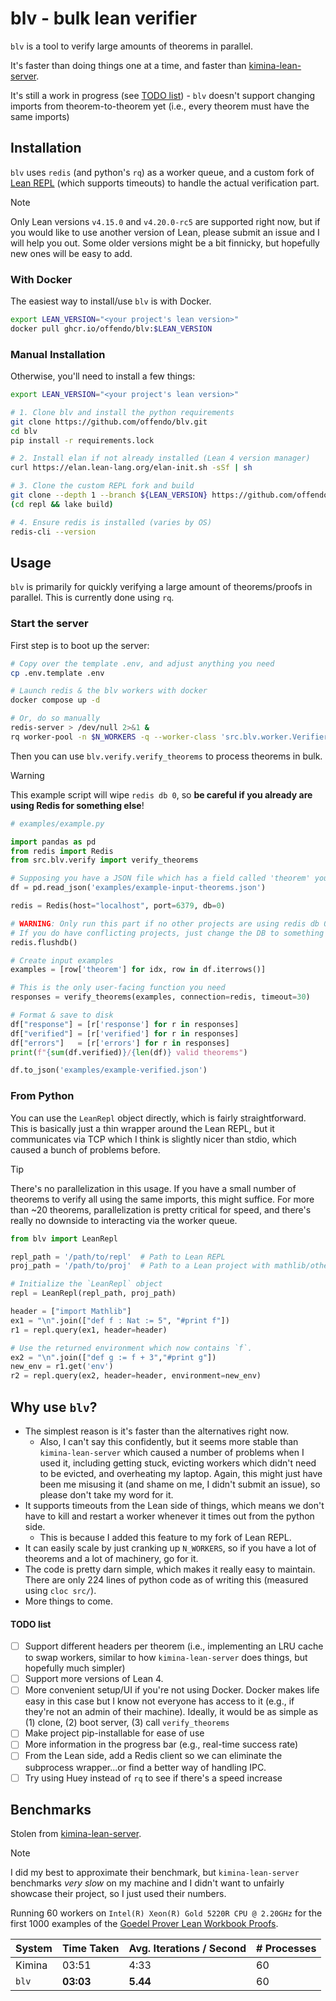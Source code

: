 # blv - bulk lean verifier

`blv` is a tool to verify large amounts of theorems in parallel.

It's faster than doing things one at a time, and faster than [kimina-lean-server](https://github.com/project-numina/kimina-lean-server).

It's still a work in progress (see [TODO list](#todo-list)) -  `blv` doesn't support changing imports from theorem-to-theorem yet (i.e., every theorem must have the same imports)

## Installation

`blv` uses `redis` (and python's `rq`) as a worker queue, and a custom fork of [Lean REPL](https://github.com/offendo/repl) (which supports timeouts) to handle the actual verification part.

> [!NOTE]
>
> Only Lean versions `v4.15.0` and `v4.20.0-rc5` are supported right now, but if you would like to use another version of Lean, please submit an issue and I will help you out. Some older versions might be a bit finnicky, but hopefully new ones will be easy to add.

### With Docker

The easiest way to install/use `blv` is with Docker.

```bash
export LEAN_VERSION="<your project's lean version>"
docker pull ghcr.io/offendo/blv:$LEAN_VERSION
```

### Manual Installation

Otherwise, you'll need to install a few things:

```bash
export LEAN_VERSION="<your project's lean version>"

# 1. Clone blv and install the python requirements
git clone https://github.com/offendo/blv.git
cd blv
pip install -r requirements.lock

# 2. Install elan if not already installed (Lean 4 version manager)
curl https://elan.lean-lang.org/elan-init.sh -sSf | sh

# 3. Clone the custom REPL fork and build
git clone --depth 1 --branch ${LEAN_VERSION} https://github.com/offendo/repl.git
(cd repl && lake build)

# 4. Ensure redis is installed (varies by OS)
redis-cli --version

```

## Usage

`blv` is primarily for quickly verifying a large amount of theorems/proofs in parallel. This is currently done using `rq`.

### Start the server

First step is to boot up the server:

```bash
# Copy over the template .env, and adjust anything you need
cp .env.template .env

# Launch redis & the blv workers with docker
docker compose up -d

# Or, do so manually
redis-server > /dev/null 2>&1 &
rq worker-pool -n $N_WORKERS -q --worker-class 'src.blv.worker.VerifierWorker'
```

Then you can use `blv.verify.verify_theorems` to process theorems in bulk.

> [!WARNING]
>
> This example script will wipe `redis db 0`, so **be careful if you already are using Redis for something else**!

```python
# examples/example.py

import pandas as pd
from redis import Redis
from src.blv.verify import verify_theorems

# Supposing you have a JSON file which has a field called 'theorem' you want to verify
df = pd.read_json('examples/example-input-theorems.json')

redis = Redis(host="localhost", port=6379, db=0)

# WARNING: Only run this part if no other projects are using redis db 0!
# If you do have conflicting projects, just change the DB to something else!
redis.flushdb()

# Create input examples
examples = [row['theorem'] for idx, row in df.iterrows()]

# This is the only user-facing function you need
responses = verify_theorems(examples, connection=redis, timeout=30)

# Format & save to disk
df["response"] = [r['response'] for r in responses]
df["verified"] = [r['verified'] for r in responses]
df["errors"]   = [r['errors'] for r in responses]
print(f"{sum(df.verified)}/{len(df)} valid theorems")

df.to_json('examples/example-verified.json')
```

### From Python

You can use the `LeanRepl` object directly, which is fairly straightforward. This is basically just a thin wrapper around the Lean REPL, but it communicates via TCP which I think is slightly nicer than stdio, which caused a bunch of problems before.

> [!TIP]
>
> There's no parallelization in this usage. If you have a small number of theorems to verify all using the same imports, this might suffice. For more than ~20 theorems, parallelization is pretty critical for speed, and there's really no downside to interacting via the worker queue.

```python
from blv import LeanRepl

repl_path = '/path/to/repl'  # Path to Lean REPL
proj_path = '/path/to/proj'  # Path to a Lean project with mathlib/other deps

# Initialize the `LeanRepl` object
repl = LeanRepl(repl_path, proj_path)

header = ["import Mathlib"]
ex1 = "\n".join(["def f : Nat := 5", "#print f"])
r1 = repl.query(ex1, header=header)

# Use the returned environment which now contains `f`.
ex2 = "\n".join(["def g := f + 3","#print g"])
new_env = r1.get('env')
r2 = repl.query(ex2, header=header, environment=new_env)
```

## Why use `blv`?

* The simplest reason is it's faster than the alternatives right now.
  * Also, I can't say this confidently, but it seems more stable than `kimina-lean-server` which caused a number of problems when I used it, including getting stuck, evicting workers which didn't need to be evicted, and overheating my laptop. Again, this might just have been me misusing it (and shame on me, I didn't submit an issue), so please don't take my word for it.
* It supports timeouts from the Lean side of things, which means we don't have to kill and restart a worker whenever it times out from the python side.
  * This is because I added this feature to my fork of Lean REPL.
* It can easily scale by just cranking up `N_WORKERS`, so if you have a lot of theorems and a lot of machinery, go for it.
* The code is pretty darn simple, which makes it really easy to maintain. There are only 224 lines of python code as of writing this (measured using `cloc src/`).
* More things to come.

#### TODO list

- [ ] Support different headers per theorem (i.e., implementing an LRU cache to swap workers, similar to how `kimina-lean-server` does things, but hopefully much simpler)
- [ ] Support more versions of Lean 4.
- [ ] More convenient setup/UI if you're not using Docker. Docker makes life easy in this case but I know not everyone has access to it (e.g., if they're not an admin of their machine). Ideally, it would be as simple as (1) clone, (2) boot server, (3) call `verify_theorems`
- [ ] Make project pip-installable for ease of use
- [ ] More information in the progress bar (e.g., real-time success rate)
- [ ] From the Lean side, add a Redis client so we can eliminate the subprocess wrapper...or find a better way of handling IPC.
- [ ] Try using Huey instead of `rq` to see if there's a speed increase

## Benchmarks

Stolen from [kimina-lean-server](https://github.com/project-numina/kimina-lean-server).

> [!NOTE]
>
> I did my best to approximate their benchmark, but `kimina-lean-server` benchmarks *very slow* on my machine and I didn't want to unfairly showcase their project, so I just used their numbers.

Running 60 workers on `Intel(R) Xeon(R) Gold 5220R CPU @ 2.20GHz` for the first 1000 examples of the [Goedel Prover Lean Workbook Proofs](https://huggingface.co/datasets/Goedel-LM/Lean-workbook-proofs).

| System | Time Taken | Avg. Iterations / Second | # Processes |
| ------ | ---------- | ------------------------ | ----------- |
| Kimina | 03:51      | 4:33                     | 60          |
| `blv`  | **03:03**  | **5.44**                 | 60          |
